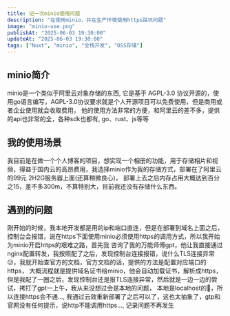 ```yaml
---
title: 记一次minio使用问题
description: "在使用minio，并在生产环境使用https踩坑问题"
image: "minio-use.png"
publishAt: "2025-06-03 19:30:00"
updateAt: "2025-06-03 19:30:00"
tags: ["Nuxt", "minio", "全栈开发", "OSS存储"]
---
```


## minio简介

minio是一个类似于阿里云对象存储的东西, 它是基于 AGPL-3.0 协议开源的，使用go语言编写，AGPL-3.0协议要求就是个人开源项目可以免费使用，但是商用或者企业使用就会收取费用，
他的使用方法非常的方便，和阿里云的差不多，提供的api也非常的全，各种sdk也都有, go、rust、js等等

## 我的使用场景

我目前是在做一个个人博客的项目，想实现一个相册的功能，用于存储相片和视频，得益于国内云的高昂费用，我选择minio作为我的存储方式，部署在了阿里云的99元 2H2G服务器上面(还算稍微良心)，
部署上去之后内存占用大概达到百分之15，差不多300m，不算特别大，目前我还没有存储什么东西。

## 遇到的问题

刚开始的时候，我本地开发都是用的ip和端口直连，但是在部署到域名上面之后，控制台会报错，说在https下面使用minio必须使用https的调用方式，所以我开始为minio开启https的艰难之路，首先我
咨询了我的万能师傅gpt，他让我直接通过nginx配置转发，我按照配了之后，发现控制台连接报错，说什么TLS连接异常😕，我就开始查官方的文档，官方文档的话，提供的方法是配置对应端口的https，
大概流程就是提供域名证书给minio，他会自动加载证书，解析成https，但是我配了一圈之后，发现控制台还是报TLS连接异常，然后就是一边一边的尝试，拷打了gpt一上午，我从来没想过会是本地的问题，
本地是localhost的🐎，所以连接https会不通..., 我通过云效重新部署了之后可以了，这也太抽象了，gtp和官网没有任何提示，说http不能调用https..., 记录问题不再发生
